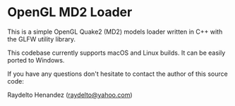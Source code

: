 # OpenGL MD2 Loader

This is a simple OpenGL Quake2 (MD2) models loader written in C++ with the GLFW utility library.

This codebase currently supports macOS and Linux builds.  It can be easily ported to Windows.

If you have any questions don't hesitate to contact the author of this source code:

Raydelto Henandez (raydelto@yahoo.com)

